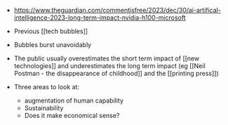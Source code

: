 - https://www.theguardian.com/commentisfree/2023/dec/30/ai-artifical-intelligence-2023-long-term-impact-nvidia-h100-microsoft

- Previous [[tech bubbles]]
- Bubbles burst unavoidably
- The public usually overestimates the short term impact of [[new technologies]] and underestimates the long term impact (eg [[Neil Postman - the disappearance of childhood]] and the [[printing press]])
- Three areas to look at:
	- augmentation of human capability
	- Sustainability
	- Does it make economical sense?
